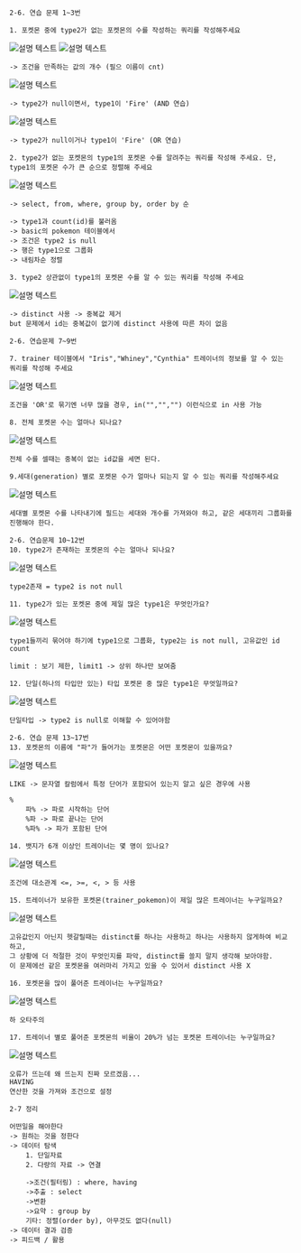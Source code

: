 ```
2-6. 연습 문제 1~3번

1. 포켓몬 중에 type2가 없는 포켓몬의 수를 작성하는 쿼리를 작성해주세요
```
![설명 텍스트](./img/09301346.png)
![설명 텍스트](./img/09301349.png)
```
-> 조건을 만족하는 값의 개수 (필으 이름이 cnt)
```
![설명 텍스트](./img/09301353.png)
```
-> type2가 null이면서, type1이 'Fire' (AND 연습)
```
![설명 텍스트](./img/09301359.png)
```
-> type2가 null이거나 type1이 'Fire' (OR 연습)
```
```
2. type2가 없는 포켓몬의 type1의 포켓몬 수를 알려주는 쿼리를 작성해 주세요. 단, type1의 포켓몬 수가 큰 순으로 정렬해 주세요
```
![설명 텍스트](./img/09301407.png)
```
-> select, from, where, group by, order by 순

-> type1과 count(id)를 불러옴
-> basic의 pokemon 테이블에서
-> 조건은 type2 is null
-> 행은 type1으로 그룹화
-> 내림차순 정렬
```
```
3. type2 상관없이 type1의 포켓몬 수를 알 수 있는 쿼리를 작성해 주세요
```
![설명 텍스트](./img/09301420.png)
```
-> distinct 사용 -> 중복값 제거
but 문제에서 id는 중복값이 없기에 distinct 사용에 따른 차이 없음
```
```
2-6. 연습문제 7~9번

7. trainer 테이블에서 "Iris","Whiney","Cynthia" 트레이너의 정보를 알 수 있는 쿼리를 작성해 주세요
```
![설명 텍스트](./img/10010110.png)
```
조건을 'OR'로 묶기엔 너무 많을 경우, in("","","") 이런식으로 in 사용 가능
```
```
8. 전체 포켓몬 수는 얼마나 되나요?
```
![설명 텍스트](./img/10010114.png)
```
전체 수를 셀때는 중복이 없는 id값을 세면 된다.
```
```
9.세대(generation) 별로 포켓몬 수가 얼마나 되는지 알 수 있는 쿼리를 작성해주세요
```
![설명 텍스트](./img/10010119.png)
```
세대별 포켓몬 수를 나타내기에 필드는 세대와 개수를 가져와야 하고, 같은 세대끼리 그룹화를 진행해야 한다.
```
```
2-6. 연습문제 10~12번
10. type2가 존재하는 포켓몬의 수는 얼마나 되나요?
```
![설명 텍스트](./img/10010124.png)
```
type2존재 = type2 is not null
```
```
11. type2가 있는 포켓몬 중에 제일 많은 type1은 무엇인가요?
```
![설명 텍스트](./img/10010129.png)
```
type1들끼리 묶어야 하기에 type1으로 그룹화, type2는 is not null, 고유값인 id count

limit : 보기 제한, limit1 -> 상위 하나만 보여줌
```
```
12. 단일(하나의 타입만 있는) 타입 포켓몬 중 많은 type1은 무엇일까요?
```
![설명 텍스트](./img/10010137.png)
```
단일타입 -> type2 is null로 이해할 수 있어야함
```
```
2-6. 연습 문제 13~17번
13. 포켓몬의 이름에 "파"가 들어가는 포켓몬은 어떤 포켓몬이 있을까요?
```
![설명 텍스트](./img/10010143.png)
```
LIKE -> 문자열 칼럼에서 특정 단어가 포함되어 있는지 알고 싶은 경우에 사용

% 
    파% -> 파로 시작하는 단어
    %파 -> 파로 끝나는 단어
    %파% -> 파가 포함된 단어
```
```
14. 뱃지가 6개 이상인 트레이너는 몇 명이 있나요?
```
![설명 텍스트](./img/10010147.png)
```
조건에 대소관계 <=, >=, <, > 등 사용
```
```
15. 트레이너가 보유한 포켓몬(trainer_pokemon)이 제일 많은 트레이너는 누구일까요?
```
![설명 텍스트](./img/10010153.png)
```
고유값인지 아닌지 헷갈릴때는 distinct를 하나는 사용하고 하나는 사용하지 않게하여 비교하고,
그 상황에 더 적절한 것이 무엇인지를 파악, distinct를 쓸지 말지 생각해 보아야함.
이 문제에선 같은 포켓몬을 여러마리 가지고 있을 수 있어서 distinct 사용 X
```
```
16. 포켓몬을 많이 풀어준 트레이너는 누구일까요?
```
![설명 텍스트](./img/10010159.png)
```
하 오타주의
```
```
17. 트레이너 별로 풀어준 포켓몬의 비율이 20%가 넘는 포켓몬 트레이너는 누구일까요?
```
![설명 텍스트](./img/10010209.png)
```
오류가 뜨는데 왜 뜨는지 진짜 모르겠음...
HAVING
연산한 것을 가져와 조건으로 설정
```
```
2-7 정리

어떤일을 해야한다
-> 원하는 것을 정한다
-> 데이터 탐색
    1. 단일자료
    2. 다량의 자료 -> 연결

    ->조건(필터링) : where, having
    ->추출 : select
    ->변환
    ->요약 : group by
    기타: 정렬(order by), 아무것도 없다(null)
-> 데이터 결과 검증
-> 피드백 / 활용
```